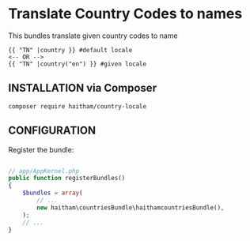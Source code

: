 # Translate Country Codes to names 

This bundles translate given country codes to name
```html+jinja
{{ "TN" |country }} #default locale
<-- OR -->
{{ "TN" |country("en") }} #given locale
```

## INSTALLATION via Composer

    composer require haitham/country-locale

## CONFIGURATION
Register the bundle:

```php

// app/AppKernel.php
public function registerBundles()
{
    $bundles = array(
        // ...
        new haitham\countriesBundle\haithamcountriesBundle(),
    );
    // ...
}
```